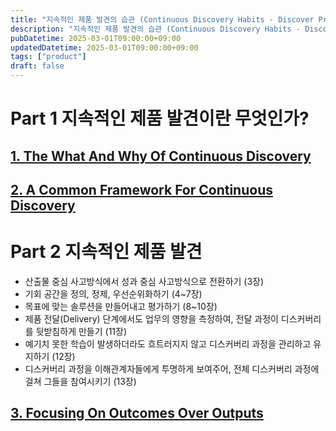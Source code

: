 ```yaml
---
title: "지속적인 제품 발견의 습관 (Continuous Discovery Habits - Discover Products that Create Customer Value and Business Value) - 정리중 (WIP)"
description: "지속적인 제품 발견의 습관 (Continuous Discovery Habits - Discover Products that Create Customer Value and Business Value) - 정리중 (WIP)"
pubDatetime: 2025-03-01T09:00:00+09:00
updatedDatetime: 2025-03-01T09:00:00+09:00
tags: ["product"]
draft: false
---
```


# Part 1 지속적인 제품 발견이란 무엇인가?

## [1. The What And Why Of Continuous Discovery](1.%20The%20What%20And%20Why%20Of%20Continuous%20Discovery.md)

## [2. A Common Framework For Continuous Discovery](2.%20A%20Common%20Framework%20For%20Continuous%20Discovery.md)

# Part 2 지속적인 제품 발견

- 산출물 중심 사고방식에서 성과 중심 사고방식으로 전환하기 (3장)
- 기회 공간을 정의, 정제, 우선순위화하기 (4~7장)
- 목표에 맞는 솔루션을 만들어내고 평가하기 (8~10장)
- 제품 전달(Delivery) 단계에서도 업무의 영향을 측정하여, 전달 과정이 디스커버리를 뒷받침하게 만들기 (11장)
- 예기치 못한 학습이 발생하더라도 흐트러지지 않고 디스커버리 과정을 관리하고 유지하기 (12장)
- 디스커버리 과정을 이해관계자들에게 투명하게 보여주어, 전체 디스커버리 과정에 걸쳐 그들을 참여시키기 (13장)

## [3. Focusing On Outcomes Over Outputs](3.%20Focusing%20On%20Outcomes%20Over%20Outputs.md)
